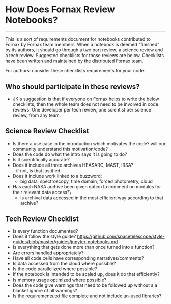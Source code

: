 # How Does Fornax Review Notebooks?
***

This is a sort of requirements document for notebooks contributed to Fornax by Fornax team members.  When a notebook is deemed "finished" by its authors, it should go through a two part review; a science review and a tech review.  Suggested checklists for those reviews are below. Checklists have been written and maintained by the distributed Fornax team.

For authors: consider these checklists requirements for your code.

## Who should participate in these reviews?
- JK's suggestion is that if everyone on Fornax helps to write the below checklists, then the whole team does not need to be involved in code reviews.  One developer per tech review, one scientist per science review, from any team.
  


## Science Review Checklist
- Is there a use case in the introduction which motivates the code?  will our community understand this motivation/code?
- Does the code do what the intro says it is going to do?
- Is it scientifically accurate?
- Does it include all three archives HEASARC, MAST, IRSA?\
      - if not, is that justified
- Does it include work linked to a buzzword:
	- big data, spectroscopy, time domain, forced photometry, cloud
- Has each NASA archive been given option to comment on modules for their relevant data access?\
	- Is archival data accessed in the most efficient way according to that archive?
## Tech Review Checklist
- Is every function documented?
- Does it follow the style guide? https://github.com/spacetelescope/style-guides/blob/master/guides/jupyter-notebooks.md
- Is everything that gets done more than once turned into a function?
- Are errors handled appropriately?
- Have all code cells have corresponding narratives/comments?
- Is data accessed from the cloud where possible?
- Is the code parallelized where possible?
- If the notebook is intended to be scaled up, does it do that efficiently?
- Is memory usage optimized where possible? 
- Does the code give warnings that need to be followed up without a a blanket ignore of all warnings?
- Is the requirements.txt file complete and not include un-used libraries?

```python

```
